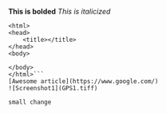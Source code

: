 **This is bolded**
*This is italicized*
```<!DOCTYPE html>
<html>
<head>
	<title></title>
</head>
<body>

</body>
</html>```
[Awesome article](https://www.google.com/)
![Screenshot1](GPS1.tiff)

small change